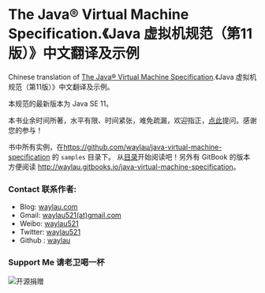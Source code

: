 # The Java® Virtual Machine Specification.《Java 虚拟机规范（第11版）》中文翻译及示例

Chinese translation of [The Java® Virtual Machine Specification](https://docs.oracle.com/javase/specs/jls/se11/html/index.html).《Java 虚拟机规范（第11版）》中文翻译及示例。

本规范的最新版本为 Java SE 11。

本书业余时间所著，水平有限、时间紧张，难免疏漏，欢迎指正，[点此](https://github.com/waylau/java-virtual-machine-specification/issues)提问。感谢您的参与！

书中所有实例，在<https://github.com/waylau/java-virtual-machine-specification> 的 `samples` 目录下。
从[目录](SUMMARY.md)开始阅读吧！另外有 GitBook 的版本方便阅读 <http://waylau.gitbooks.io/java-virtual-machine-specification>。

### Contact 联系作者:

* Blog: [waylau.com](https://waylau.com)
* Gmail: [waylau521(at)gmail.com](mailto:waylau521@gmail.com)
* Weibo: [waylau521](http://weibo.com/waylau521)
* Twitter: [waylau521](https://twitter.com/waylau521)
* Github : [waylau](https://github.com/waylau)

### Support Me 请老卫喝一杯

![开源捐赠](https://waylau.com/images/showmethemoney-sm.jpg)


